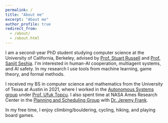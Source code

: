 ```yaml
---
permalink: /
title: "About me"
excerpt: "About me"
author_profile: true
redirect_from: 
  - /about/
  - /about.html
---
```


I am a second-year PhD student studying computer science at the University of California, Berkeley, advised by [Prof. Stuart Russell](https://people.eecs.berkeley.edu/~russell/) and [Prof. Sanjit Seshia](https://people.eecs.berkeley.edu/~russell/). I'm interested in human-AI cooperation, multiagent systems, and AI safety. In my research I use tools from machine learning, game theory, and formal methods.

I received my BS in computer science and mathematics from the University of Texas at Austin in 2021, where I worked in the [Autonomous Systems group](https://u-t-autonomous.github.io/) under [Prof. Ufuk Topcu](https://www.ae.utexas.edu/people/faculty/faculty-directory/topcu). I also spent time at NASA Ames Research Center in the [Planning and Scheduling Group](https://www.nasa.gov/content/planning-scheduling) with [Dr. Jeremy Frank](https://www.nasa.gov/content/jeremy-frank).

In my free time, I enjoy climbing/bouldering, cycling, hiking, and playing board games.

